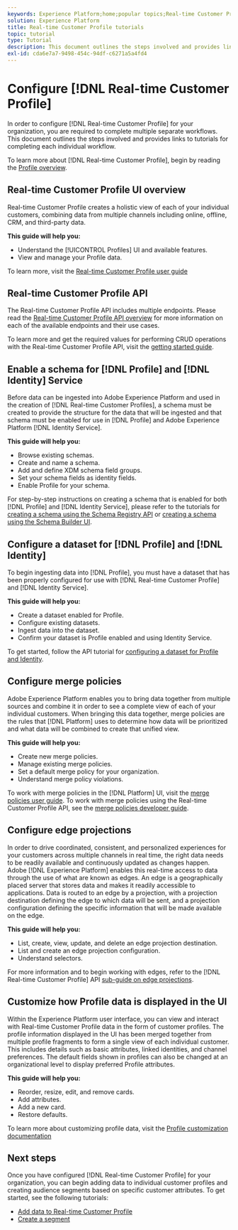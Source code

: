 ```yaml
---
keywords: Experience Platform;home;popular topics;Real-time Customer Profile;Identity Service;
solution: Experience Platform
title: Real-time Customer Profile tutorials
topic: tutorial
type: Tutorial
description: This document outlines the steps involved and provides links to tutorials for completing each individual workflow.
exl-id: cda6e7a7-9498-454c-94df-c6271a5a4fd4
---
```

# Configure [!DNL Real-time Customer Profile]

In order to configure [!DNL Real-time Customer Profile] for your organization, you are required to complete multiple separate workflows. This document outlines the steps involved and provides links to tutorials for completing each individual workflow. 

To learn more about [!DNL Real-time Customer Profile], begin by reading the [Profile overview](../profile/home.md).

## Real-time Customer Profile UI overview

Real-time Customer Profile creates a holistic view of each of your individual customers, combining data from multiple channels including online, offline, CRM, and third-party data.

**This guide will help you:**
- Understand the [!UICONTROL Profiles] UI and available features.
- View and manage your Profile data.

To learn more, visit the [Real-time Customer Profile user guide](../profile/ui/user-guide.md)

## Real-time Customer Profile API

The Real-time Customer Profile API includes multiple endpoints. Please read the [Real-time Customer Profile API overview](../profile/api/overview.md) for more information on each of the available endpoints and their use cases.

To learn more and get the required values for performing CRUD operations with the Real-time Customer Profile API, visit the [getting started guide](../profile/api/getting-started.md).

## Enable a schema for [!DNL Profile] and [!DNL Identity] Service

Before data can be ingested into Adobe Experience Platform and used in the creation of [!DNL Real-time Customer Profiles], a schema must be created to provide the structure for the data that will be ingested and that schema must be enabled for use in [!DNL Profile] and Adobe Experience Platform [!DNL Identity Service].

**This guide will help you:**
- Browse existing schemas.
- Create and name a schema.
- Add and define XDM schema field groups.
- Set your schema fields as identity fields.
- Enable Profile for your schema.

For step-by-step instructions on creating a schema that is enabled for both [!DNL Profile] and [!DNL Identity Service], please refer to the tutorials for [creating a schema using the Schema Registry API](../xdm/tutorials/create-schema-api.md) or [creating a schema using the Schema Builder UI](../xdm/tutorials/create-schema-ui.md).

## Configure a dataset for [!DNL Profile] and [!DNL Identity]

To begin ingesting data into [!DNL Profile], you must have a dataset that has been properly configured for use with [!DNL Real-time Customer Profile] and [!DNL Identity Service]. 

**This guide will help you:**
- Create a dataset enabled for Profile.
- Configure existing datasets.
- Ingest data into the dataset.
- Confirm your dataset is Profile enabled and using Identity Service.

To get started, follow the API tutorial for [configuring a dataset for Profile and Identity](../profile/tutorials/dataset-configuration.md).

## Configure merge policies

Adobe Experience Platform enables you to bring data together from multiple sources and combine it in order to see a complete view of each of your individual customers. When bringing this data together, merge policies are the rules that [!DNL Platform] uses to determine how data will be prioritized and what data will be combined to create that unified view.

**This guide will help you:**
- Create new merge policies.
- Manage existing merge policies.
- Set a default merge policy for your organization.
- Understand merge policy violations.

To work with merge policies in the [!DNL Platform] UI, visit the [merge policies user guide](../profile/ui/merge-policies.md). To work with merge policies using the Real-time Customer Profile API, see the [merge policies developer guide](../profile/api/merge-policies.md).

## Configure edge projections

In order to drive coordinated, consistent, and personalized experiences for your customers across multiple channels in real time, the right data needs to be readily available and continuously updated as changes happen. Adobe [!DNL Experience Platform] enables this real-time access to data through the use of what are known as edges. An edge is a geographically placed server that stores data and makes it readily accessible to applications. Data is routed to an edge by a projection, with a projection destination defining the edge to which data will be sent, and a projection configuration defining the specific information that will be made available on the edge. 

**This guide will help you:**
- List, create, view, update, and delete an edge projection destination.
- List and create an edge projection configuration.
- Understand selectors.

For more information and to begin working with edges, refer to the [!DNL Real-time Customer Profile] API [sub-guide on edge projections](../profile/api/edge-projections.md).

## Customize how Profile data is displayed in the UI

Within the Experience Platform user interface, you can view and interact with Real-time Customer Profile data in the form of customer profiles. The profile information displayed in the UI has been merged together from multiple profile fragments to form a single view of each individual customer. This includes details such as basic attributes, linked identities, and channel preferences. The default fields shown in profiles can also be changed at an organizational level to display preferred Profile attributes.

**This guide will help you:**
- Reorder, resize, edit, and remove cards.
- Add attributes.
- Add a new card.
- Restore defaults.

To learn more about customizing profile data, visit the [Profile customization documentation](../profile/ui/profile-customization.md)

## Next steps

Once you have configured [!DNL Real-time Customer Profile] for your organization, you can begin adding data to individual customer profiles and creating audience segments based on specific customer attributes. To get started, see the following tutorials:

- [Add data to Real-time Customer Profile](../profile/tutorials/add-profile-data.md)  
- [Create a segment](../segmentation/tutorials/create-a-segment.md)
